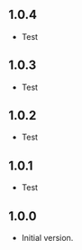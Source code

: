 ## 1.0.4

- Test

## 1.0.3

- Test

## 1.0.2

- Test

## 1.0.1

- Test

## 1.0.0

- Initial version.
